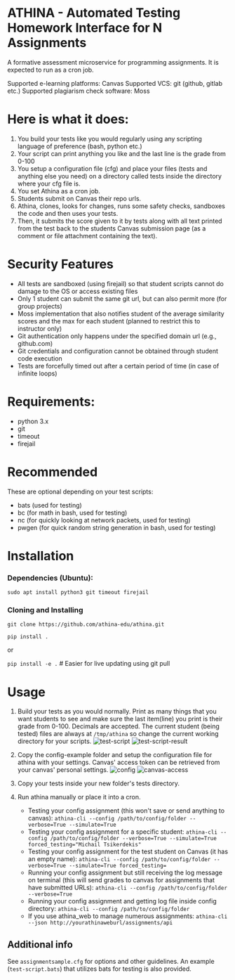# ATHINA - Automated Testing Homework Interface for N Assignments

A formative assessment microservice for programming assignments. It is expected to run as a cron job.

Supported e-learning platforms: Canvas
Supported VCS: git (github, gitlab etc.)
Supported plagiarism check software: Moss

# Here is what it does:
1. You build your tests like you would regularly using any scripting language of preference (bash, python etc.)
2. Your script can print anything you like and the last line is the grade from 0-100
3. You setup a configuration file (cfg) and place your files (tests and anything else you need) on a directory called tests 
inside the directory where your cfg file is.
4. You set Athina as a cron job. 
5. Students submit on Canvas their repo urls.
6. Athina, clones, looks for changes, runs some safety checks, sandboxes the code and then uses your tests.
7. Then, it submits the score given to it by tests along with all text printed from the test back to the students Canvas
submission page (as a comment or file attachment containing the text).

# Security Features
* All tests are sandboxed (using firejail) so that student scripts cannot do damage to the OS or access existing files
* Only 1 student can submit the same git url, but can also permit more (for group projects)
* Moss implementation that also notifies student of the average similarity scores and the max for each student (planned to restrict this to instructor only)
* Git authentication only happens under the specified domain url (e.g., github.com)
* Git credentials and configuration cannot be obtained through student code execution
* Tests are forcefully timed out after a certain period of time (in case of infinite loops)

# Requirements:
* python 3.x
* git
* timeout
* firejail

# Recommended
These are optional depending on your test scripts:
* bats (used for testing)
* bc (for math in bash, used for testing)
* nc (for quickly looking at network packets, used for testing)
* pwgen (for quick random string generation in bash, used for testing)

# Installation
### Dependencies (Ubuntu):
`sudo apt install python3 git timeout firejail`
### Cloning and Installing
`git clone https://github.com/athina-edu/athina.git`

`pip install .`

or 

`pip install -e .` # Easier for live updating using git pull

# Usage
1. Build your tests as you would normally. Print as many things that you want students to see and make sure the last 
item(line) you print is their grade from 0-100. Decimals are accepted. The current student (being tested) files are 
always at `/tmp/athina` so change the current working directory for your scripts.
![test-script](https://github.com/athina-edu/athina/raw/master/docs/img/test-script.png "Test-Script")
![test-script-result](https://github.com/athina-edu/athina/raw/master/docs/img/test-script-result.png "Test-Script-Result")

2. Copy the config-example folder and setup the configuration file for athina with your settings. Canvas' access token
can be retrieved from your canvas' personal settings.
![config](https://github.com/athina-edu/athina/raw/master/docs/img/config.png "Config")
![canvas-access](https://github.com/athina-edu/athina/raw/master/docs/img/canvas-access.png "Canvas-Access")

3. Copy your tests inside your new folder's tests directory.

4. Run athina manually or place it into a cron.
    * Testing your config assignment (this won't save or send anything to canvas): 
    `athina-cli --config /path/to/config/folder --verbose=True --simulate=True`
    * Testing your config assignment for a specific student:
    `athina-cli --config /path/to/config/folder --verbose=True --simulate=True forced_testing="Michail Tsikerdekis"`
    * Testing your config assignment for the test student on Canvas (it has an empty name):
    `athina-cli --config /path/to/config/folder --verbose=True --simulate=True forced_testing=`
    * Running your config assignment but still receiving the log message on terminal (this will send grades to canvas for assignments that have submitted URLs):
    `athina-cli --config /path/to/config/folder --verbose=True`
    * Running your config assignment and getting log file inside config directory:
    `athina-cli --config /path/to/config/folder`
    * If you use athina_web to manage numerous assignments:
    `athina-cli --json http://yourathinaweburl/assignments/api`

## Additional info
See `assignmentsample.cfg` for options and other guidelines. An example (`test-script.bats`) that utilizes bats for 
testing is also provided.
